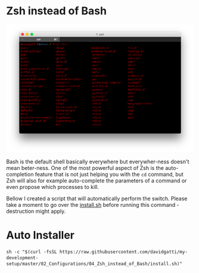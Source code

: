 # Zsh instead of Bash

<div align="center">
	<img src="/02_Configurations/04_Zsh_instead_of_Bash/images/zsh.png">
</div>

Bash is the default shell basically everywhere but everywher-ness doesn't mean beter-ness. One of the most powerful aspect of Zsh is the auto-completion feature that is not just helping you with the `cd` command, but Zsh will also for example auto-complete the parameters of a command or even propose which processes to kill.

Bellow I created a script that will automatically perform the switch. Please take a moment to go over the [install.sh](https://github.com/davidgatti/my-development-setup/blob/master/08_Zsh_instead_of_Bash/install.sh) before running this command - destruction might apply.

# Auto Installer

```
sh -c "$(curl -fsSL https://raw.githubusercontent.com/davidgatti/my-development-setup/master/02_Configurations/04_Zsh_instead_of_Bash/install.sh)"
```
